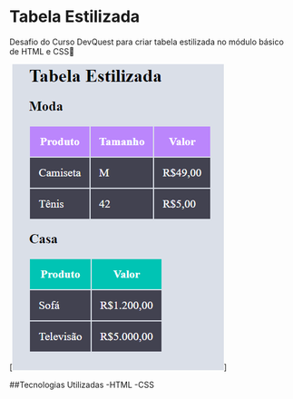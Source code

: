 # Tabela Estilizada
Desafio do Curso DevQuest para criar tabela estilizada no módulo básico de HTML e CSS📁

[<img src="tabela.png">]

##Tecnologias Utilizadas
-HTML
-CSS
